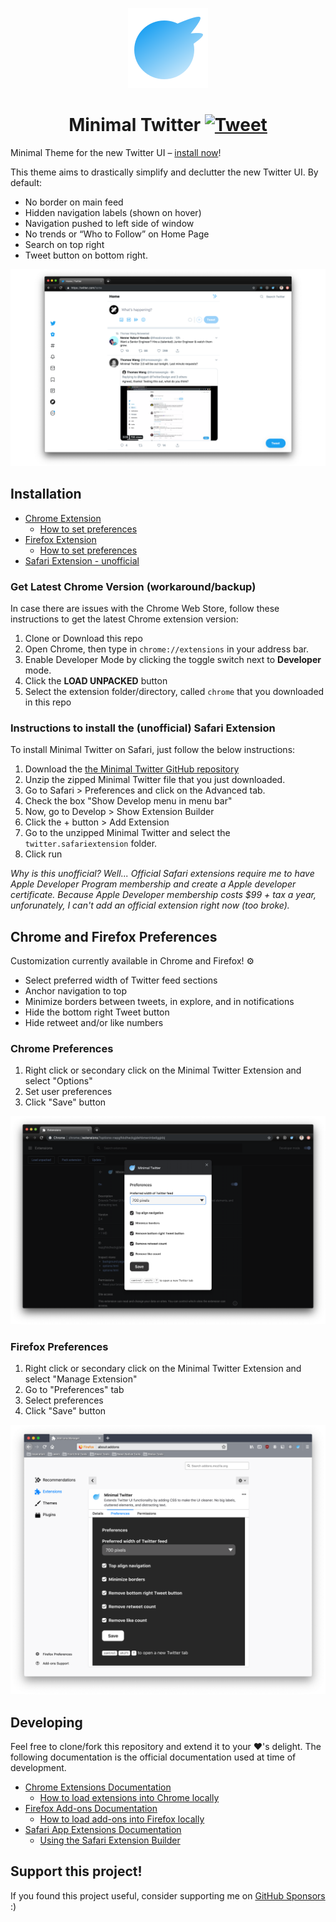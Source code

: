 <p align="center">
  <img alt="Minimal Twitter Icon" src="./minimal-twitter-icon.svg"/>
</p>

<h1 align="center">
  Minimal Twitter
    <a href="https://twitter.com/intent/tweet?url=https%3A%2F%2Fgithub.com%2Fthomaswangio%2Fminimal-twitter&via=thomaswangio&text=Check%20out%20this%20minimal%20Twitter%20theme%20for%20the%20new%20Twitter%21%20Available%20on%20Chrome%2C%20Firefox%2C%20and%20Safari&hashtags=minimaltwitter">
      <img alt="Tweet" src="https://img.shields.io/twitter/url/http/shields.io.svg?style=social"/>
    </a>
</h1>

Minimal Theme for the new Twitter UI – [install now](#installation)!

This theme aims to drastically simplify and declutter the new Twitter UI. By default:

- No border on main feed
- Hidden navigation labels (shown on hover)
- Navigation pushed to left side of window
- No trends or “Who to Follow” on Home Page
- Search on top right
- Tweet button on bottom right.

![screenshot](./screenshot.png)

## Installation

- [Chrome Extension](https://chrome.google.com/webstore/detail/pobhoodpcipjmedfenaigbeloiidbflp)
  - [How to set preferences](#chrome-preferences)
- [Firefox Extension](https://addons.mozilla.org/en-US/firefox/addon/min-twitter/)
  - [How to set preferences](#firefox-preferences)
- [Safari Extension - unofficial](#instructions-to-install-the-unofficial-safari-extension)

### Get Latest Chrome Version (workaround/backup)

In case there are issues with the Chrome Web Store, follow these instructions to get the latest Chrome extension version:

1. Clone or Download this repo
2. Open Chrome, then type in `chrome://extensions` in your address bar.
3. Enable Developer Mode by clicking the toggle switch next to **Developer** mode.
4. Click the **LOAD UNPACKED** button
5. Select the extension folder/directory, called `chrome` that you downloaded in this repo

### Instructions to install the (unofficial) Safari Extension

To install Minimal Twitter on Safari, just follow the below instructions:

1. Download the [the Minimal Twitter GitHub repository](https://github.com/thomaswangio/minimal-twitter/archive/master.zip)
2. Unzip the zipped Minimal Twitter file that you just downloaded.
3. Go to Safari > Preferences and click on the Advanced tab.
4. Check the box "Show Develop menu in menu bar"
5. Now, go to Develop > Show Extension Builder
6. Click the + button > Add Extension
7. Go to the unzipped Minimal Twitter and select the `twitter.safariextension` folder.
8. Click run

_Why is this unofficial? Well... Official Safari extensions require me to have Apple Developer Program membership and create a Apple developer certificate. Because Apple Developer membership costs \$99 + tax a year, unforunately, I can't add an official extension right now (too broke)._

## Chrome and Firefox Preferences

Customization currently available in Chrome and Firefox! ⚙️

- Select preferred width of Twitter feed sections
- Anchor navigation to top
- Minimize borders between tweets, in explore, and in notifications
- Hide the bottom right Tweet button
- Hide retweet and/or like numbers

### Chrome Preferences

1. Right click or secondary click on the Minimal Twitter Extension and select "Options"
2. Set user preferences
3. Click "Save" button

![Chrome Preferences](preferences-chrome.png)

### Firefox Preferences

1. Right click or secondary click on the Minimal Twitter Extension and select "Manage Extension"
2. Go to "Preferences" tab
3. Select preferences
4. Click "Save" button

![Firefox Preferences](preferences-firefox.png)

## Developing

Feel free to clone/fork this repository and extend it to your ❤️'s delight. The following documentation is the official documentation used at time of development.

- [Chrome Extensions Documentation](https://developer.chrome.com/extensions)
  - [How to load extensions into Chrome locally](https://developer.chrome.com/extensions/getstarted#manifest)
- [Firefox Add-ons Documentation](https://developer.mozilla.org/en-US/docs/Mozilla/Add-ons)
  - [How to load add-ons into Firefox locally](https://developer.mozilla.org/en-US/docs/Mozilla/Add-ons/WebExtensions/Temporary_Installation_in_Firefox)
- [Safari App Extensions Documentation](https://developer.apple.com/documentation/safariservices/safari_app_extensions)
  - [Using the Safari Extension Builder](https://developer.apple.com/library/archive/documentation/Tools/Conceptual/SafariExtensionGuide/UsingExtensionBuilder/UsingExtensionBuilder.html)

## Support this project!

If you found this project useful, consider supporting me on [GitHub Sponsors](https://github.com/sponsors/thomaswangio) :)
